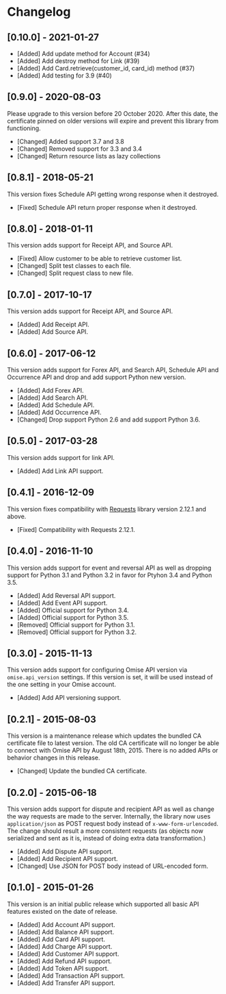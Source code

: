 # Changelog

## [0.10.0] - 2021-01-27

* [Added] Add update method for Account (#34)
* [Added] Add destroy method for Link (#39)
* [Added] Add Card.retrieve(customer_id, card_id) method (#37)
* [Added] Add testing for 3.9 (#40)

## [0.9.0] - 2020-08-03

Please upgrade to this version before 20 October 2020.
After this date, the certificate pinned on older versions will expire and prevent this library from functioning.

* [Changed] Added support 3.7 and 3.8
* [Changed] Removed support for 3.3 and 3.4
* [Changed] Return resource lists as lazy collections

## [0.8.1] - 2018-05-21

This version fixes Schedule API getting wrong response when it destroyed.

* [Fixed] Schedule API return proper response when it destroyed.

## [0.8.0] - 2018-01-11

This version adds support for Receipt API, and Source API.

* [Fixed] Allow customer to be able to retrieve customer list.
* [Changed] Split test classes to each file.
* [Changed] Split request class to new file.

## [0.7.0] - 2017-10-17

This version adds support for Receipt API, and Source API.

* [Added] Add Receipt API.
* [Added] Add Source API.

## [0.6.0] - 2017-06-12

This version adds support for Forex API, and Search API, Schedule API and Occurrence API and drop and add support Python new version.

* [Added] Add Forex API.
* [Added] Add Search API.
* [Added] Add Schedule API.
* [Added] Add Occurrence API.
* [Changed] Drop support Python 2.6 and add support Python 3.6.

## [0.5.0] - 2017-03-28

This version adds support for link API.

* [Added] Add Link API support.

## [0.4.1] - 2016-12-09

This version fixes compatibility with [Requests](https://github.com/kennethreitz/requests/) library version 2.12.1 and above.

* [Fixed] Compatibility with Requests 2.12.1.

## [0.4.0] - 2016-11-10

This version adds support for event and reversal API as well as dropping support for Python 3.1 and Python 3.2 in favor for Ptyhon 3.4 and Python 3.5.

* [Added] Add Reversal API support.
* [Added] Add Event API support.
* [Added] Official support for Python 3.4.
* [Added] Official support for Python 3.5.
* [Removed] Official support for Python 3.1.
* [Removed] Official support for Python 3.2.

## [0.3.0] - 2015-11-13

This version adds support for configuring Omise API version via `omise.api_version` settings. If this version is set, it will be used instead of the one setting in your Omise account.

* [Added] Add API versioning support.

## [0.2.1] - 2015-08-03

This version is a maintenance release which updates the bundled CA certificate file to latest version. The old CA certificate will no longer be able to connect with Omise API by August 18th, 2015. There is no added APIs or behavior changes in this release.

- [Changed] Update the bundled CA certificate.

## [0.2.0] - 2015-06-18

This version adds support for dispute and recipient API as well as change the way requests are made to the server. Internally, the library now uses `application/json` as POST request body instead of `x-www-form-urlencoded`. The change should result a more consistent requests (as objects now serialized and sent as it is, instead of doing extra data transformation.)

- [Added] Add Dispute API support.
- [Added] Add Recipient API support.
- [Changed] Use JSON for POST body instead of URL-encoded form.

## [0.1.0] - 2015-01-26

This version is an initial public release which supported all basic API features existed on the date of release.

- [Added] Add Account API support.
- [Added] Add Balance API support.
- [Added] Add Card API support.
- [Added] Add Charge API support.
- [Added] Add Customer API support.
- [Added] Add Refund API support.
- [Added] Add Token API support.
- [Added] Add Transaction API support.
- [Added] Add Transfer API support.
